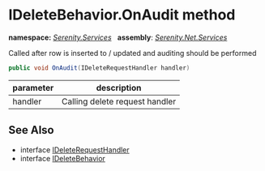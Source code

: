 # IDeleteBehavior.OnAudit method
**namespace:** *[Serenity.Services](../../README.md#serenity.services-namespace)*   **assembly**: *[Serenity.Net.Services](../../README.md)*

Called after row is inserted to / updated and auditing should be performed

```csharp
public void OnAudit(IDeleteRequestHandler handler)
```

| parameter | description |
| --- | --- |
| handler | Calling delete request handler |

## See Also

* interface [IDeleteRequestHandler](../IDeleteRequestHandler.md)
* interface [IDeleteBehavior](../IDeleteBehavior.md)